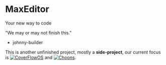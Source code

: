 # MaxEditor
Your new way to code

"We may or may not finish this."
- johnny-builder

This is another unfinished project, mostly a **side-project**, our current focus is [![CoverFlowOS](https://img.shields.io/badge/CoverFlowOS-blue?logo=github&logoColor=white)](https://github.com/DrawDrimer/CoverflowOS) and [![Choons](https://img.shields.io/badge/Choons-blue?logo=itunes&logoColor=white)](https://github.com/DrawDrimer/Choons-player).
